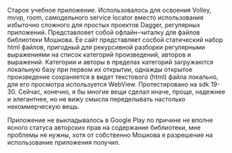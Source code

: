 Старое учебное приложение. Использовалось для освоения Volley, mvvp, room, самодельного service locator вместо использования избыточно 
сложного для простых проектов Dagger, регулярных приложений. 
Представлояет собой офлайн-читалку для файлов библиотеки Мошкова. Ее сайт представляет сосбой статический набор html файлов, пригодный для
рекурсивной разборки регулярными выражениями на список категорий произведений, авторов и выражений. Категории и авторы в пределах категорий
загружаются локальную базу при первом их открытии, однажды открытое произведение сохраняется в видет текстового (html) файла локально,
для его просмотра используется WebView. Протестировано на sdk 19-30. 
Сейчас, конечно, я бы многие вещи сделал иначе, проще, надежнее и элегантнее, но не вижу смысла переделывать настолько некоммерческую вещь. 

Приложение не выкладывалось в Google Play по причине не вполне ясного статуса авторских прав на содержание библиотеки, мне проблемы не нужны,
хотя от собственно Мошкова я разрешение на использование приложения получил.
